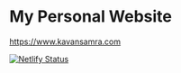 # My Personal Website

https://www.kavansamra.com

[![Netlify Status](https://api.netlify.com/api/v1/badges/ccb34e61-42cb-4b53-8cbe-d55dc5515a5d/deploy-status)](https://app.netlify.com/sites/festive-lichterman-3407a0/deploys)